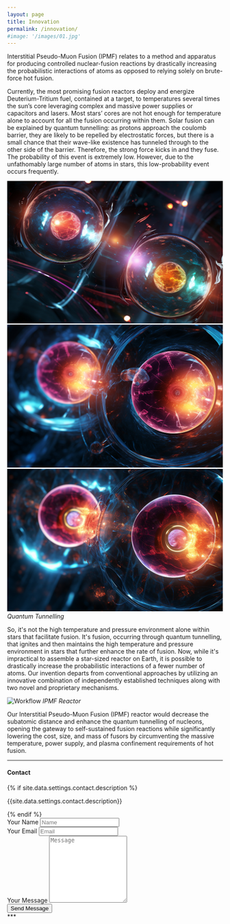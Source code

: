 ```yaml
---
layout: page
title: Innovation
permalink: /innovation/
#image: '/images/01.jpg'
---
```

Interstitial Pseudo-Muon Fusion (IPMF) relates to a method and apparatus for producing controlled nuclear-fusion reactions by drastically increasing the probabilistic interactions of atoms as opposed to relying solely on brute-force hot fusion.

Currently, the most promising fusion reactors deploy and energize Deuterium-Tritium fuel, contained at a target, to temperatures several times the sun’s core leveraging complex and massive power supplies or capacitors and lasers.  Most stars’ cores are not hot enough for temperature alone to account for all the fusion occurring within them. Solar fusion can be explained by quantum tunnelling: as protons approach the coulomb barrier, they are likely to be repelled by electrostatic forces, but there is a small chance that their wave-like existence has tunneled through to the other side of the barrier. Therefore, the strong force kicks in and they fuse. The probability of this event is extremely low. However, due to the unfathomably large number of atoms in stars, this low-probability event occurs frequently.

<div class="gallery-box">
  <div class="gallery">
    <img src="/images/quantum_tunnelling_web_1.jpg">
    <img src="/images/quantum_tunnelling_web_2.jpg">
    <img src="/images/quantum_tunnelling_web_3.jpg">
  </div>
  <em>Quantum Tunnelling</em>
</div>

So, it's not the high temperature and pressure environment alone within stars that facilitate fusion. It's fusion, occurring through quantum tunnelling, that ignites and then maintains the high temperature and pressure environment in stars that further enhance the rate of fusion.
Now, while it's impractical to assemble a star-sized reactor on Earth, it is possible to drastically increase the probabilistic interactions of a fewer number of atoms. Our invention departs from conventional approaches by utilizing an innovative combination of independently established techniques along with two novel and proprietary mechanisms.

![Workflow]({{site.baseurl}}/images/IPMF_reactor_web.jpg)
*IPMF Reactor*

Our Interstitial Pseudo-Muon Fusion (IPMF) reactor would decrease the subatomic distance and enhance the quantum tunnelling of nucleons, opening the gateway to self-sustained fusion reactions while significantly lowering the cost, size, and mass of fusors by circumventing the massive temperature, power supply, and plasma confinement requirements of hot fusion.

***
#### Contact
<div class="form-box">
  <div class="contact-head">
    {% if site.data.settings.contact.description %}
      <p class="page-description">{{site.data.settings.contact.description}}</p>
    {% endif %}
  </div>
  <form class="form" action="{% if site.data.settings.contact.email %}https://formspree.io/f/mrgvqelz{% else %}#{% endif %}" method="POST">
    <div class="form__group">
      <label class="form__label screen-reader-text" for="form-name">Your Name</label>
      <input class="form__input" id="form-name" type="text" name="name" placeholder="Name" required>
    </div>
    <div class="form__group">
      <label class="form__label screen-reader-text" for="form-email">Your Email</label>
      <input class="form__input" id="form-email" type="email" name="_replyto" placeholder="Email" required>
    </div>
    <div class="form__group">
      <label class="form__label screen-reader-text" for="form-text">Your Message</label>
      <textarea class="form__input" id="form-text" name="text" rows="10" placeholder="Message" required></textarea>
    </div>
    <div class="form__group">
      <button class="button" type="submit">Send Message</button>
    </div>
  </form>
</div>
***